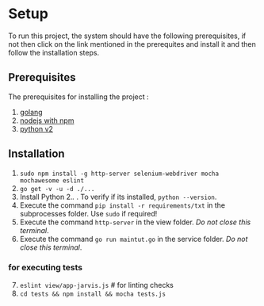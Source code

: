 # Setup

To run this project, the system should have the following prerequisites, if not then click on the link mentioned in the prerequites and install it and then follow the installation steps.

## Prerequisites

The prerequisites for installing the project :
1. [golang](https://golang.org/dl/ "Install GOLang")
2. [nodejs with npm](https://nodejs.org/en/download/ )
3. [python v2](https://www.python.org/)

## Installation

1. `sudo npm install -g http-server selenium-webdriver mocha mochawesome eslint`
2. `go get -v -u -d ./...`
3. Install Python 2.*.* . To verify if its installed, `python --version`.
4. Execute the command `pip install -r requirements/txt` in the subprocesses folder. Use `sudo` if required!
5.  Execute the command `http-server` in the view folder. *Do not close this terminal*.
6.  Execute the command `go run maintut.go` in the service folder. *Do not close this terminal*.

### for executing tests

7. `eslint view/app-jarvis.js` # for linting checks
8. `cd tests && npm install && mocha tests.js`
